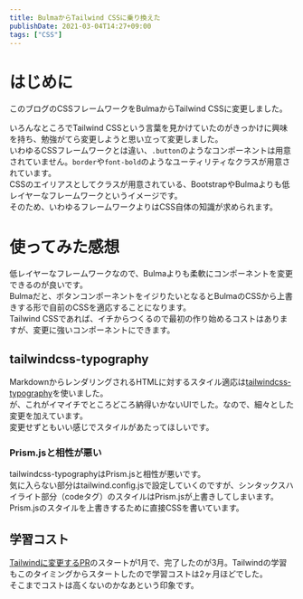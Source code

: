 ```yaml
---
title: BulmaからTailwind CSSに乗り換えた
publishDate: 2021-03-04T14:27+09:00
tags: ["CSS"]
---
```


# はじめに

このブログのCSSフレームワークをBulmaからTailwind CSSに変更しました。

いろんなところでTailwind CSSという言葉を見かけていたのがきっかけに興味を持ち、勉強がてら変更しようと思い立って変更しました。  
いわゆるCSSフレームワークとは違い、`.button`のようなコンポーネントは用意されていません。`border`や`font-bold`のようなユーティリティなクラスが用意されています。  
CSSのエイリアスとしてクラスが用意されている、BootstrapやBulmaよりも低レイヤーなフレームワークというイメージです。  
そのため、いわゆるフレームワークよりはCSS自体の知識が求められます。

# 使ってみた感想

低レイヤーなフレームワークなので、Bulmaよりも柔軟にコンポーネントを変更できるのが良いです。  
Bulmaだと、ボタンコンポーネントをイジりたいとなるとBulmaのCSSから上書きする形で自前のCSSを適応することになります。  
Tailwind CSSであれば、イチからつくるので最初の作り始めるコストはありますが、変更に強いコンポーネントにできます。

## tailwindcss-typography

MarkdownからレンダリングされるHTMLに対するスタイル適応は[tailwindcss-typography](https://github.com/tailwindlabs/tailwindcss-typography)を使いました。  
が、これがイマイチでところどころ納得いかないUIでした。なので、細々とした変更を加えています。  
変更せずともいい感じでスタイルがあたってほしいです。

### Prism.jsと相性が悪い

tailwindcss-typographyはPrism.jsと相性が悪いです。  
気に入らない部分はtailwind.config.jsで設定していくのですが、シンタックスハイライト部分（codeタグ）のスタイルはPrism.jsが上書きしてしまいます。  
Prism.jsのスタイルを上書きするために直接CSSを書いています。

## 学習コスト

[Tailwindに変更するPR](https://github.com/70-10/blog/pull/219)のスタートが1月で、完了したのが3月。Tailwindの学習もこのタイミングからスタートしたので学習コストは2ヶ月ほどでした。  
そこまでコストは高くないのかなあという印象です。
